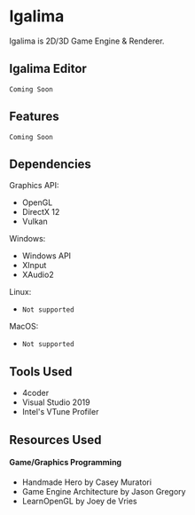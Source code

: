 # Igalima

Igalima is 2D/3D Game Engine & Renderer.


## Igalima Editor
`Coming Soon`

## Features
`Coming Soon`


## Dependencies

Graphics API:
- OpenGL
- DirectX 12
- Vulkan 

Windows:
- Windows API
- XInput
- XAudio2

Linux:
- `Not supported`

MacOS:
- `Not supported`


## Tools Used

- 4coder
- Visual Studio 2019
- Intel's VTune Profiler


## Resources Used

#### Game/Graphics Programming
- Handmade Hero by Casey Muratori
- Game Engine Architecture by Jason Gregory
- LearnOpenGL by Joey de Vries